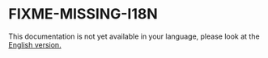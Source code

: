 # FIXME-MISSING-I18N

This documentation is not yet available in your language, please look at the [English version.](../../../EN/development/linshare-core/add-functionalities.md)